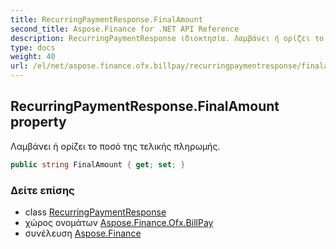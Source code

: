 ```yaml
---
title: RecurringPaymentResponse.FinalAmount
second_title: Aspose.Finance for .NET API Reference
description: RecurringPaymentResponse ιδιοκτησία. Λαμβάνει ή ορίζει το ποσό της τελικής πληρωμής.
type: docs
weight: 40
url: /el/net/aspose.finance.ofx.billpay/recurringpaymentresponse/finalamount/
---
```

## RecurringPaymentResponse.FinalAmount property

Λαμβάνει ή ορίζει το ποσό της τελικής πληρωμής.

```csharp
public string FinalAmount { get; set; }
```

### Δείτε επίσης

* class [RecurringPaymentResponse](../)
* χώρος ονομάτων [Aspose.Finance.Ofx.BillPay](../../recurringpaymentresponse/)
* συνέλευση [Aspose.Finance](../../../)


